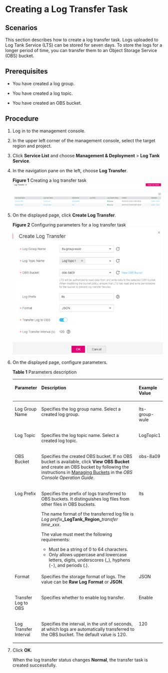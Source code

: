 # Creating a Log Transfer Task<a name="lts_01_0023"></a>

## Scenarios<a name="section6114814810429"></a>

This section describes how to create a log transfer task. Logs uploaded to Log Tank Service \(LTS\) can be stored for seven days. To store the logs for a longer period of time, you can transfer them to an Object Storage Service \(OBS\) bucket.

## Prerequisites<a name="section61878755104447"></a>

-   You have created a log group.

-   You have created a log topic.
-   You have created an OBS bucket.

## Procedure<a name="section378185018292"></a>

1.  Log in to the management console.
2.  In the upper left corner of the management console, select the target region and project.
3.  Click  **Service List**  and choose  **Management & Deployment**  \>  **Log Tank Service**.

1.  In the navigation pane on the left, choose  **Log Transfer**.

    **Figure  1**  Creating a log transfer task<a name="fig129031841175410"></a>  
    ![](figures/creating-a-log-transfer-task.png "creating-a-log-transfer-task")

2.  On the displayed page, click  **Create Log Transfer**.

    **Figure  2**  Configuring parameters for a log transfer task<a name="fig85471646319"></a>  
    ![](figures/configuring-parameters-for-a-log-transfer-task.png "configuring-parameters-for-a-log-transfer-task")

3.  On the displayed page, configure parameters.

    **Table  1**  Parameters description

    <a name="table15492133314293"></a>
    <table><thead align="left"><tr id="row54892335297"><th class="cellrowborder" valign="top" width="17%" id="mcps1.2.4.1.1"><p id="p14897331294"><a name="p14897331294"></a><a name="p14897331294"></a><strong id="b1461839183618"><a name="b1461839183618"></a><a name="b1461839183618"></a>Parameter</strong></p>
    </th>
    <th class="cellrowborder" valign="top" width="71%" id="mcps1.2.4.1.2"><p id="p04891033132914"><a name="p04891033132914"></a><a name="p04891033132914"></a><strong id="b84235270681846"><a name="b84235270681846"></a><a name="b84235270681846"></a>Description</strong></p>
    </th>
    <th class="cellrowborder" valign="top" width="12%" id="mcps1.2.4.1.3"><p id="p1824672863818"><a name="p1824672863818"></a><a name="p1824672863818"></a><strong id="b762613816428"><a name="b762613816428"></a><a name="b762613816428"></a>Example Value</strong></p>
    </th>
    </tr>
    </thead>
    <tbody><tr id="row134891433122913"><td class="cellrowborder" valign="top" width="17%" headers="mcps1.2.4.1.1 "><p id="p44891433112912"><a name="p44891433112912"></a><a name="p44891433112912"></a>Log Group Name</p>
    </td>
    <td class="cellrowborder" valign="top" width="71%" headers="mcps1.2.4.1.2 "><p id="p11489733182916"><a name="p11489733182916"></a><a name="p11489733182916"></a>Specifies the log group name. Select a created log group.</p>
    </td>
    <td class="cellrowborder" valign="top" width="12%" headers="mcps1.2.4.1.3 "><p id="p7805113317136"><a name="p7805113317136"></a><a name="p7805113317136"></a>lts-group-wule</p>
    </td>
    </tr>
    <tr id="row049063313297"><td class="cellrowborder" valign="top" width="17%" headers="mcps1.2.4.1.1 "><p id="p11489163315292"><a name="p11489163315292"></a><a name="p11489163315292"></a>Log Topic</p>
    </td>
    <td class="cellrowborder" valign="top" width="71%" headers="mcps1.2.4.1.2 "><p id="p1149013382915"><a name="p1149013382915"></a><a name="p1149013382915"></a>Specifies the log topic name. Select a created log topic.</p>
    </td>
    <td class="cellrowborder" valign="top" width="12%" headers="mcps1.2.4.1.3 "><p id="p34907356539"><a name="p34907356539"></a><a name="p34907356539"></a>LogTopic1</p>
    </td>
    </tr>
    <tr id="row04902333298"><td class="cellrowborder" valign="top" width="17%" headers="mcps1.2.4.1.1 "><p id="p15490533112910"><a name="p15490533112910"></a><a name="p15490533112910"></a>OBS Bucket</p>
    </td>
    <td class="cellrowborder" valign="top" width="71%" headers="mcps1.2.4.1.2 "><p id="p11490833182919"><a name="p11490833182919"></a><a name="p11490833182919"></a>Specifies the created OBS bucket. If no OBS bucket is available, click <strong id="b1979118482144"><a name="b1979118482144"></a><a name="b1979118482144"></a>View OBS Bucket</strong> and create an OBS bucket by following the instructions in <a href="https://docs.otc.t-systems.com/en-us/usermanual/obs/en-us_topic_0045853662.html" target="_blank" rel="noopener noreferrer">Managing Buckets</a> in the <em id="i197945481140"><a name="i197945481140"></a><a name="i197945481140"></a>OBS Console Operation Guide</em>.</p>
    </td>
    <td class="cellrowborder" valign="top" width="12%" headers="mcps1.2.4.1.3 "><p id="p1824719285386"><a name="p1824719285386"></a><a name="p1824719285386"></a>obs-8a09</p>
    </td>
    </tr>
    <tr id="row749263382910"><td class="cellrowborder" valign="top" width="17%" headers="mcps1.2.4.1.1 "><p id="p74901933122919"><a name="p74901933122919"></a><a name="p74901933122919"></a>Log Prefix</p>
    </td>
    <td class="cellrowborder" valign="top" width="71%" headers="mcps1.2.4.1.2 "><p id="p349213372912"><a name="p349213372912"></a><a name="p349213372912"></a>Specifies the prefix of logs transferred to OBS buckets. It distinguishes log files from other files in OBS buckets.</p>
    <p id="p12624155716158"><a name="p12624155716158"></a><a name="p12624155716158"></a>The name format of the transferred log file is <em id="i5331104811712"><a name="i5331104811712"></a><a name="i5331104811712"></a>Log prefix</em><strong id="b43415482715"><a name="b43415482715"></a><a name="b43415482715"></a>_LogTank_Region_</strong><em id="i8342104813720"><a name="i8342104813720"></a><a name="i8342104813720"></a>transfer time</em>_<em id="i1145951210816"><a name="i1145951210816"></a><a name="i1145951210816"></a>xxx</em>.</p>
    <p id="p10795193781918"><a name="p10795193781918"></a><a name="p10795193781918"></a>The value must meet the following requirements:</p>
    <a name="ul1548674510203"></a><a name="ul1548674510203"></a><ul id="ul1548674510203"><li>Must be a string of 0 to 64 characters.</li><li>Only allows uppercase and lowercase letters, digits, underscores (_), hyphens (-), and periods (.).</li></ul>
    </td>
    <td class="cellrowborder" valign="top" width="12%" headers="mcps1.2.4.1.3 "><p id="p16247428133812"><a name="p16247428133812"></a><a name="p16247428133812"></a>lts</p>
    </td>
    </tr>
    <tr id="row0492173342913"><td class="cellrowborder" valign="top" width="17%" headers="mcps1.2.4.1.1 "><p id="p7492173352911"><a name="p7492173352911"></a><a name="p7492173352911"></a>Format</p>
    </td>
    <td class="cellrowborder" valign="top" width="71%" headers="mcps1.2.4.1.2 "><p id="p13492733202915"><a name="p13492733202915"></a><a name="p13492733202915"></a>Specifies the storage format of logs. The value can be <strong id="b1145015312291"><a name="b1145015312291"></a><a name="b1145015312291"></a>Raw Log Format</strong> or <strong id="b1140417341299"><a name="b1140417341299"></a><a name="b1140417341299"></a>JSON</strong>.</p>
    </td>
    <td class="cellrowborder" valign="top" width="12%" headers="mcps1.2.4.1.3 "><p id="p8247528203816"><a name="p8247528203816"></a><a name="p8247528203816"></a>JSON</p>
    </td>
    </tr>
    <tr id="row14924336297"><td class="cellrowborder" valign="top" width="17%" headers="mcps1.2.4.1.1 "><p id="p549263342919"><a name="p549263342919"></a><a name="p549263342919"></a>Transfer Log to OBS</p>
    </td>
    <td class="cellrowborder" valign="top" width="71%" headers="mcps1.2.4.1.2 "><p id="p11492233192911"><a name="p11492233192911"></a><a name="p11492233192911"></a>Specifies whether to enable log transfer.</p>
    </td>
    <td class="cellrowborder" valign="top" width="12%" headers="mcps1.2.4.1.3 "><p id="p149191209411"><a name="p149191209411"></a><a name="p149191209411"></a>Enable</p>
    </td>
    </tr>
    <tr id="row11492183352916"><td class="cellrowborder" valign="top" width="17%" headers="mcps1.2.4.1.1 "><p id="p74921336297"><a name="p74921336297"></a><a name="p74921336297"></a>Log Transfer Interval</p>
    </td>
    <td class="cellrowborder" valign="top" width="71%" headers="mcps1.2.4.1.2 "><p id="p194921733132913"><a name="p194921733132913"></a><a name="p194921733132913"></a>Specifies the interval, in the unit of seconds, at which logs are automatically transferred to the OBS bucket. The default value is 120.</p>
    </td>
    <td class="cellrowborder" valign="top" width="12%" headers="mcps1.2.4.1.3 "><p id="p22471289386"><a name="p22471289386"></a><a name="p22471289386"></a>120</p>
    </td>
    </tr>
    </tbody>
    </table>

4.  Click  **OK**.

    When the log transfer status changes  **Normal**, the transfer task is created successfully.


